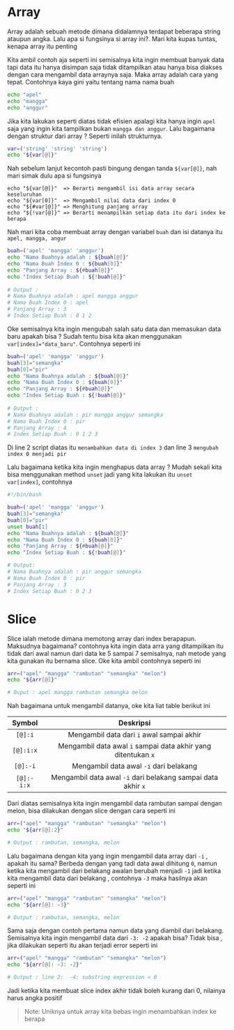 # Array
Array adalah sebuah metode dimana didalamnya terdapat beberapa string ataupun angka. Lalu apa si fungsinya si array ini?. Mari kita kupas tuntas, kenapa array itu penting

Kita ambil contoh aja seperti ini semisalnya kita ingin membuat banyak data tapi data itu hanya disimpan saja tidak ditampilkan atau hanya bisa diakses dengan cara mengambil data arraynya saja. Maka array adalah cara yang tepat. Contohnya kaya gini yaitu tentang nama nama buah 

```bash
echo "apel"
echo "mangga"
echo "anggur"
```

Jika kita lakukan seperti diatas tidak efisien apalagi kita hanya ingin `apel` saja yang ingin kita tampilkan bukan `mangga dan anggur`. Lalu bagaimana dengan struktur dari array ? Seperti inilah strukturnya.

```bash
var=('string' 'string' 'string')
echo "${var[@]}"
```
Nah sebelum lanjut kecontoh pasti bingung dengan tanda `${var[@]}`, nah mari simak dulu apa si fungsinya 

```
echo "${var[@]}"  => Berarti mengambil isi data array secara keseluruhan
echo "${var[0]}"  => Mengambil nilai data dari index 0
echo "${#var[@]}" => Menghitung panjang array
echo "${!var[@]}" => Berarti menampilkan setiap data itu dari index ke berapa
```

Nah mari kita coba membuat array dengan variabel `buah` dan isi datanya itu `apel, mangga, angur`

```bash
buah=('apel' 'mangga' 'anggur')
echo "Nama Buahnya adalah : ${buah[@]}"
echo "Nama Buah Index 0 : ${buah[0]}"
echo "Panjang Array : ${#buah[@]}"
echo "Index Setiap Buah : ${!buah[@]}"
 
# Output :
# Nama Buahnya adalah : apel mangga anggur
# Nama Buah Index 0 : apel
# Panjang Array : 3
# Index Setiap Buah : 0 1 2
```

Oke semisalnya kita ingin mengubah salah satu data dan memasukan data baru apakah bisa ? Sudah tentu bisa kita akan menggunakan `var[index]="data_baru"`. Contohnya seperti ini

```bash
buah=('apel' 'mangga' 'anggur')
buah[3]="semangka"
buah[0]="pir"
echo "Nama Buahnya adalah : ${buah[@]}"
echo "Nama Buah Index 0 : ${buah[0]}"
echo "Panjang Array : ${#buah[@]}"
echo "Index Setiap Buah : ${!buah[@]}"
 
# Output :
# Nama Buahnya adalah : pir mangga anggur semangka
# Nama Buah Index 0 : pir
# Panjang Array : 4
# Index Setiap Buah : 0 1 2 3
```
Di line 2 script diatas itu `menambahkan data di index 3` dan line 3 `mengubah index 0 menjadi pir`

Lalu bagaimana ketika kita ingin menghapus data array ? Mudah sekali kita bisa menggunakan method `unset` jadi yang kita lakukan itu `unset var[index]`, contohnya 

```bash
#!/bin/bash

buah=('apel' 'mangga' 'anggur')
buah[3]="semangka"
buah[0]="pir"
unset buah[1]
echo "Nama Buahnya adalah : ${buah[@]}"
echo "Nama Buah Index 0 : ${buah[0]}"
echo "Panjang Array : ${#buah[@]}"
echo "Index Setiap Buah : ${!buah[@]}"

# Output:
# Nama Buahnya adalah : pir anggur semangka
# Nama Buah Index 0 : pir
# Panjang Array : 3
# Index Setiap Buah : 0 2 3
```

# Slice
Slice ialah metode dimana memotong array dari index berapapun. Maksudnya bagaimana? contohnya kita ingin data arra yang ditampilkan itu tidak dari awal namun dari data ke 5 sampai 7 semisalnya, nah metode yang kita gunakan itu bernama slice. Oke kita ambil contohnya seperti ini

```bash
arr=("apel" "mangga" "rambutan" "semangka" "melon")
echo "${arr[@]}"

# Ouput : apel mangga rambutan semangka melon
```
Nah bagaimana untuk mengambil datanya, oke kita liat table berikut ini 


|    Symbol   	|                           Deskripsi                           	|
|:-----------:	|:-------------------------------------------------------------:	|
|   `[@]:i`   	|           Mengambil data dari `i` awal sampai akhir           	|
|  `[@]:i:x`  	| Mengambil data awal `i` sampai data akhir yang ditentukan `x` 	|
|   `[@]:-i`  	|             Mengambil data awal `-i` dari belakang            	|
|  `[@]:-i:x` 	| Mengambil data awal `-i` dari belakang  sampai data akhir `x` 	|

Dari diatas semisalnya kita ingin mengambil data rambutan sampai dengan melon, bisa dilakukan dengan slice dengan cara seperti ini

```bash
arr=("apel" "mangga" "rambutan" "semangka" "melon")
echo "${arr[@]:2}"

# Output : rambutan, semangka, melon
```
Lalu bagaimana dengan kita yang ingin mengambil data array dari `-i` , apakah itu sama? Berbeda dengan yang tadi data awal dihitung `0`, namun ketika kita mengambil dari belakang awalan berubah menjadi `-1` jadi ketika kita mengambil data dari belakang , contohnya `-3` maka hasilnya akan seperti ini

```bash
arr=("apel" "mangga" "rambutan" "semangka" "melon")
echo "${arr[@]: -3}"

# Output : rambutan, semangka, melon
```
Sama saja dengan contoh pertama namun data yang diambil dari belakang. Semisalnya kita ingin mengambil data dari `-3: -2` apakah bisa? Tidak bisa , jika dilakukan seperti itu akan terjadi error seperti ini

```bash
arr=("apel" "mangga" "rambutan" "semangka" "melon")
echo "${arr[@]: -3: -2}"

# Output : line 2:  -4: substring expression < 0
```
Jadi ketika kita membuat slice index akhir tidak boleh kurang dari 0, nilainya harus angka positif

> Note: Uniknya untuk array kita bebas ingin menambahkan index ke berapa 

